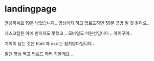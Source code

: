 # landingpage

안녕하세요 19분 남았습니다..
영상까지 하고 업로드하면 59분 금방 될 것 같아요..

데스크탑은 아예 만지지도 못했고 .. 모바일도 미완성입니다 .. 아이구야..

기억이 남는 것은 html 과 css 는 쉽지않다입니다...

일단 영상 찍고 업로드 하러 가볼게요 ..
